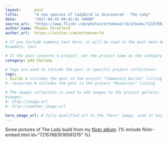 ```yaml
---
layout:      post
title:       "A new species of ladybird is discovered - The Lady"
date:        "2017-04-25 09:42:42 +0800"
source_url:  "https://www.flickr.com/photos/mrtomsworld/albums/72157683016581215"
author_name: Thomas Stratford
author_url:  https://twitter.com/mrtomsworld

# If you include summary text here, it will be used in the post meta description instead of an excerpt from the post body
#summary: text

# If the post concerns a project, set the project name as the category:
category: p04-thelady

# Tags are used to include the post in specific project collections:
tags:
- builds # includes the post in the project "Community Builds" listing
#- resources # includes the post in the project "Resources" listing

# The images collection is used to add images to the project gallery:
#images:
#- http://image.url
#- http://another_image.url

hero_image_url: # fully-qualified url to the "hero" image, used in twitter cards for example
---
```


Some pictures of The Lady build from my [flickr album]("https://www.flickr.com/photos/mrtomsworld/albums/72157683016581215").
{% include flickr-embed.html id="72157683016581215" %}

